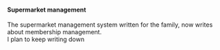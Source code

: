 ####  Supermarket management

The supermarket management system written for the family, now writes about membership management.<br/>
I plan to keep writing down